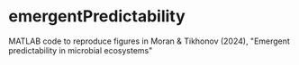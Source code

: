# emergentPredictability
MATLAB code to reproduce figures in Moran &amp; Tikhonov (2024), "Emergent predictability in microbial ecosystems"
